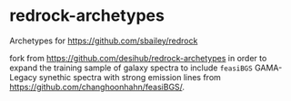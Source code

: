# redrock-archetypes
Archetypes for https://github.com/sbailey/redrock

fork from https://github.com/desihub/redrock-archetypes in order to expand the 
training sample of galaxy spectra to include `feasiBGS` GAMA-Legacy synethic 
spectra with strong emission lines from https://github.com/changhoonhahn/feasiBGS/. 
